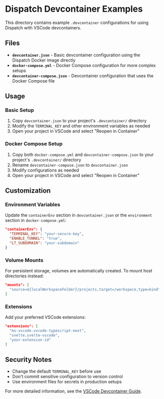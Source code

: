 # Dispatch Devcontainer Examples

This directory contains example `.devcontainer` configurations for using Dispatch with VSCode devcontainers.

## Files

- **`devcontainer.json`** - Basic devcontainer configuration using the Dispatch Docker image directly
- **`docker-compose.yml`** - Docker Compose configuration for more complex setups
- **`devcontainer-compose.json`** - Devcontainer configuration that uses the Docker Compose file

## Usage

### Basic Setup

1. Copy `devcontainer.json` to your project's `.devcontainer/` directory
2. Modify the `TERMINAL_KEY` and other environment variables as needed
3. Open your project in VSCode and select "Reopen in Container"

### Docker Compose Setup

1. Copy both `docker-compose.yml` and `devcontainer-compose.json` to your project's `.devcontainer/` directory
2. Rename `devcontainer-compose.json` to `devcontainer.json`
3. Modify configurations as needed
4. Open your project in VSCode and select "Reopen in Container"

## Customization

### Environment Variables

Update the `containerEnv` section in `devcontainer.json` or the `environment` section in `docker-compose.yml`:

```json
"containerEnv": {
  "TERMINAL_KEY": "your-secure-key",
  "ENABLE_TUNNEL": "true",
  "LT_SUBDOMAIN": "your-subdomain"
}
```

### Volume Mounts

For persistent storage, volumes are automatically created. To mount host directories instead:

```json
"mounts": [
  "source=${localWorkspaceFolder}/projects,target=/workspace,type=bind"
]
```

### Extensions

Add your preferred VSCode extensions:

```json
"extensions": [
  "ms-vscode.vscode-typescript-next",
  "svelte.svelte-vscode",
  "your-extension-id"
]
```

## Security Notes

- Change the default `TERMINAL_KEY` before use
- Don't commit sensitive configuration to version control
- Use environment files for secrets in production setups

For more detailed information, see the [VSCode Devcontainer Guide](../vscode-devcontainer.md).
